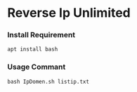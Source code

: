 # Reverse Ip Unlimited

### Install Requirement
```
apt install bash
```
### Usage Commant
```
bash IpDomen.sh listip.txt
```

